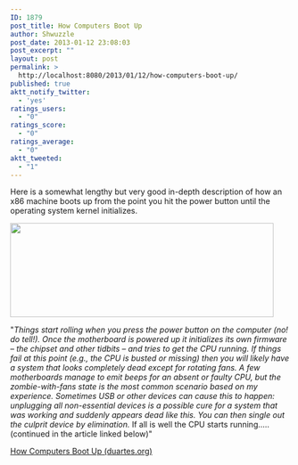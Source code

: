 ```yaml
---
ID: 1879
post_title: How Computers Boot Up
author: Shwuzzle
post_date: 2013-01-12 23:08:03
post_excerpt: ""
layout: post
permalink: >
  http://localhost:8080/2013/01/12/how-computers-boot-up/
published: true
aktt_notify_twitter:
  - 'yes'
ratings_users:
  - "0"
ratings_score:
  - "0"
ratings_average:
  - "0"
aktt_tweeted:
  - "1"
---
```

Here is a somewhat lengthy but very good in-depth description of how an x86 machine boots up from the point you hit the power button until the operating system kernel initializes.

<a href="http://shwuzzle.com/wp-content/uploads/2013/01/bootProcess.png"><img class="alignnone  wp-image-1880" title="bootProcess" src="http://shwuzzle.com/wp-content/uploads/2013/01/bootProcess.png" alt="" width="472" height="169" /></a>

"<em>Things start rolling when you press the power button on the computer (no! do tell!). Once the motherboard is powered up it initializes its own firmware – the chipset and other tidbits – and tries to get the CPU running. If things fail at this point (e.g., the CPU is busted or missing) then you will likely have a system that looks completely dead except for rotating fans. A few motherboards manage to emit beeps for an absent or faulty CPU, but the zombie-with-fans state is the most common scenario based on my experience. Sometimes USB or other devices can cause this to happen: unplugging all non-essential devices is a possible cure for a system that was working and suddenly appears dead like this. You can then single out the culprit device by elimination.</em> If all is well the CPU starts running..... (continued in the article linked below)"

<a href="http://duartes.org/gustavo/blog/post/how-computers-boot-up">How Computers Boot Up (duartes.org)</a>